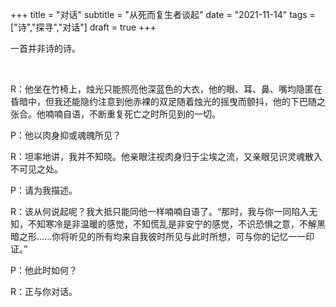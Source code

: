 +++
title = "对话"
subtitle = "从死而复生者谈起"
date = "2021-11-14"
tags = ["诗","探寻","对话"]
draft = true
+++

一首并非诗的诗。

<!--more-->
<br>

R：他坐在竹椅上，烛光只能照亮他深蓝色的大衣，他的眼、耳、鼻、嘴均隐匿在昏暗中，但我还能隐约注意到他赤裸的双足随着烛光的摇曳而颤抖，他的下巴随之张合。他喃喃自语，不断重复死亡之时所见到的一切。<br>

P：他以肉身抑或魂魄所见？<br>

R：坦率地讲，我并不知晓。他亲眼注视肉身归于尘埃之流，又亲眼见识灵魂散入不可见之处。<br>

P：请为我描述。<br>

R：该从何说起呢？我大抵只能同他一样喃喃自语了。“那时，我与你一同陷入无知，不知寒冷是非温暖的感觉，不知慌乱是非安宁的感觉，不识恐惧之意，不解黑暗之形......你将听见的所有均来自我彼时所见与此时所想，可与你的记忆一一印证。”<br>

P：他此时如何？<br>

R：正与你对话。<br>